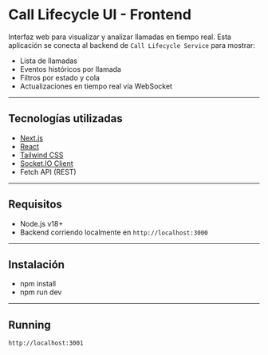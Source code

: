 # Call Lifecycle UI - Frontend

Interfaz web para visualizar y analizar llamadas en tiempo real. Esta aplicación se conecta al backend de `Call Lifecycle Service` para mostrar:

- Lista de llamadas
- Eventos históricos por llamada
- Filtros por estado y cola
- Actualizaciones en tiempo real vía WebSocket

---

## Tecnologías utilizadas

- [Next.js](https://nextjs.org/)
- [React](https://react.dev/)
- [Tailwind CSS](https://tailwindcss.com/)
- [Socket.IO Client](https://socket.io/docs/v4/client-api/)
- Fetch API (REST)

---

## Requisitos

- Node.js v18+
- Backend corriendo localmente en `http://localhost:3000`

---

## Instalación

- npm install
- npm run dev

---

## Running

`http://localhost:3001`
